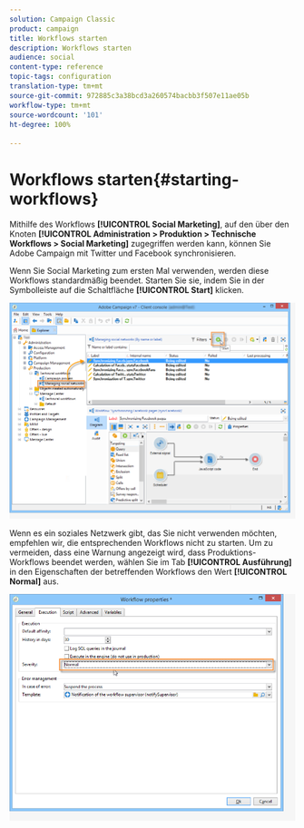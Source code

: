 ```yaml
---
solution: Campaign Classic
product: campaign
title: Workflows starten
description: Workflows starten
audience: social
content-type: reference
topic-tags: configuration
translation-type: tm+mt
source-git-commit: 972885c3a38bcd3a260574bacbb3f507e11ae05b
workflow-type: tm+mt
source-wordcount: '101'
ht-degree: 100%

---
```



# Workflows starten{#starting-workflows}

Mithilfe des Workflows **[!UICONTROL Social Marketing]**, auf den über den Knoten **[!UICONTROL Administration > Produktion > Technische Workflows > Social Marketing]** zugegriffen werden kann, können Sie Adobe Campaign mit Twitter und Facebook synchronisieren.

Wenn Sie Social Marketing zum ersten Mal verwenden, werden diese Workflows standardmäßig beendet. Starten Sie sie, indem Sie in der Symbolleiste auf die Schaltfläche **[!UICONTROL Start]** klicken.

![](assets/social_start_workflows.png)

Wenn es ein soziales Netzwerk gibt, das Sie nicht verwenden möchten, empfehlen wir, die entsprechenden Workflows nicht zu starten. Um zu vermeiden, dass eine Warnung angezeigt wird, dass Produktions-Workflows beendet werden, wählen Sie im Tab **[!UICONTROL Ausführung]** in den Eigenschaften der betreffenden Workflows den Wert **[!UICONTROL Normal]** aus.

![](assets/social_start_workflows2.png)

